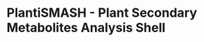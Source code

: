PlantiSMASH - Plant Secondary Metabolites Analysis Shell
===================================================================
